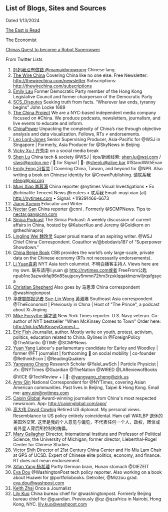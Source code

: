 ## List of Blogs, Sites and Sources

Dated 1/13/2024

[The East is Read](https://www.eastisread.com/p/chinas-local-govt-debt-in-2020-was)

The Economist

[Chinas Quest to become a Robot Superpower](https://www.economist.com/china/2023/12/20/chinas-quest-to-become-a-robot-superpower)

From Twitter Lists

1. [妈妈我没有做错 @mamaidonowrong](https://twitter.com/mamaidonowrong) Chinese lang.
2. [The Wire China](https://twitter.com/thewirechina) Covering China like no one else. Free Newsletter: http://thewirechina.com/newsletter Subscriptions: http://thewirechina.com/subscriptions
3. [Emily Lau](https://twitter.com/EmilyLauWH) Former Democratic Party member of the Hong Kong Legislative Council and former chairperson of the Democratic Party
4. [SCS_Disputes](https://twitter.com/SCS_Disputes) Seeking truth from facts. “Wherever law ends, tyranny begins” John Locke 1689
5. [The China Project](https://twitter.com/thechinaproj) We are a NYC-based independent media company focused on #China. We produce podcasts, newsletters, journalism, and live events to educate and inform.
6. [ChinaPower](https://twitter.com/ChinaPowerCSIS) Unpacking the complexity of China’s rise through objective analysis and data visualization. Follows, RTs ≠ endorsements.
7. [Leo Lord-Jones](https://twitter.com/leolordjones) Senior Supervising Producer, Asia-Pacific for @WSJ
in Singapore | Formerly, Asia Producer for @SkyNews in Beijing
8. [Vicky Xu / 许秀中](https://twitter.com/veryvickyxu) on a social media break
9. [Shen Lu](https://twitter.com/shenlulushen) China tech & society @WSJ | tips/新闻线索: shen.lu@wsj.com / slwsj@proton.me / 📧 for Signal | 🐘: @shenlu@alive.bar #IStandWithEvan
10. [Emily Feng 冯哲芸](https://twitter.com/EmilyZFeng) | Covering China, Taiwan, and beyond for @NPR. Also writing a book on Chinese identity for @CrownPublishing. 请联系我 efeng@npr.org
11. [Muyi Xiao 肖慕漪](https://twitter.com/muyixiao) China reporter @nytimes Visual Investigations • Ex @chinafile Tencent News @reuters
• 联系我 Email: muyi.xiao (at) http://nytimes.com • Signal: +1(929)466-6673
12. [Jiang Xueqin](https://twitter.com/xueqinjiang) Educator and Writer
13. [Nectar Gan](https://twitter.com/Nectar_Gan) China reporter @cnni . Formerly @SCMPNews. Tips to nectar.gan@cnn.com
14. [Sinica Podcast](https://twitter.com/SinicaPodcast) The Sinica Podcast: A weekly discussion of current affairs in China, hosted by @KaiserKuo and Jeremy @Goldkorn on @thechinaproj
15. [Lingling Wei 魏玲灵](https://twitter.com/Lingling_Wei) Super proud mama of an aspiring writer. @WSJ Chief China Correspondent. Coauthor w/@bobdavis187 of “Superpower Showdown."
16. [China Beige Book](https://twitter.com/ChinaBeigeBook) CBB provides the world’s only large-scale, private data on the Chinese economy (RTs not necessarily endorsements).
17. [Li Yuan袁莉](https://twitter.com/LiYuan6) NYT Asia tech columnist. 不明白播客主持人 Views here are my own. 联系请用li.yuan @ http://nytimes.com或者 FreeFrom公匙npub1nc3azwxkfaj96n85sujpcvy5mmn72hm3rzxklqqaklmzrwlljrqsfgsyca
18. [Christian Shepherd](https://twitter.com/cdcshepherd) Also goes by 马思潭 China correspondent @washingtonpost
19. [华盛顿邮报记者 Sue-Lin Wong 黄淑琳](https://twitter.com/suelinwong) Southeast Asia correspondent @TheEconomist
| Previously in China | Host of "The Prince", a podcast about Xi Jinping
20. [Mike Forsythe 傅才德](https://twitter.com/PekingMike) New York Times reporter. U.S. Navy veteran. Co-author of NYT bestseller "When McKinsey Comes to Town" Order here: http://lnk.to/McKinseyComesT…
21. [Eric Fish](https://twitter.com/ericfish85) Journalist, author. Mostly write on youth, protest, activism, politics, education related to China. Bylines in @ForeignPolicy @TheAtlantic @TIME @SCMPNews
22. [Yuan Yang](https://twitter.com/YuanfenYang) Labour's parliamentary candidate for Earley and Woodley | former @FT journalist | forthcoming 📖 on social mobility | co-founder @RethinkEcon
| @ReadingQuakers
23. [Yangyang Cheng](https://twitter.com/yangyang_cheng) Research Scholar @YaleLawSch
| Particle Physicist |✍️: @NYTimes @Guardian @TheNation @WIRED @LAReviewofBooks @VICE @TechReview + | 🐘: @yangyang_cheng@zirk.us
24. [Amy Qin](https://twitter.com/amyyqin) National Correspondent for @NYTimes, covering Asian American communities. Past lives in Beijing, Taipei & Hong Kong. Email me: amy.qin@nytimes.com
25. [Caixin Global](https://twitter.com/caixin) Award-winning journalism from China's most respected newsroom. App: http://caixinglobal.com/app/
26. [高大伟 David Cowhig](https://twitter.com/gaodawei) Retired US diplomat. My personal views. Resemblance to US policy entirely coincidental. Ham call WA1LBP 退休的美国外交官. 这里是我的个人意见与偏见，不代表任何一个人，政权，团体或者外星人背后所控制的傀儡。
27. [Mary Gallagher](https://twitter.com/MaryGao) Director, International Institute and Professor of Political Science, the University of Michigan; former director, Lieberthal-Rogel Center for Chinese Studies
28. [Victor Shih](https://twitter.com/vshih2) Director of 21st Century China Center and Ho Miu Lam Chair at GPS of UCSD. Expert of Chinese elite politics, economy, and finance. RT does not mean endorsement.
29. [Xifan Yang 杨希璠](https://twitter.com/yangxifan) Partly German brain, Hunan stomach @DIEZEIT
30. [Eva Dou](https://twitter.com/evadou) @WashingtonPost tech policy reporter. Also working on a book about Huawei for @portfoliobooks. Detroiter, @Mizzou grad. eva.dou@washpost.com
31. [Keith Zhai](https://twitter.com/KeithZhai) Once a Journalist
32. [Lily Kuo](https://twitter.com/lilkuo) China bureau chief for @washingtonpost. Formerly Beijing bureau chief for @guardian. Previously @qz @qzafrica in Nairobi, Hong Kong, NYC. lily.kuo@washpost.com

